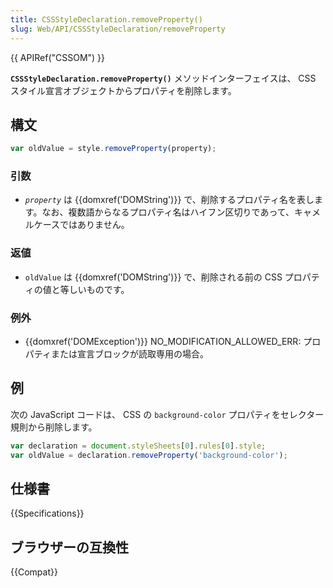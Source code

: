 ```yaml
---
title: CSSStyleDeclaration.removeProperty()
slug: Web/API/CSSStyleDeclaration/removeProperty
---
```


{{ APIRef("CSSOM") }}

**`CSSStyleDeclaration.removeProperty()`** メソッドインターフェイスは、 CSS スタイル宣言オブジェクトからプロパティを削除します。

## 構文

```js
var oldValue = style.removeProperty(property);
```

### 引数

- _`property`_ は {{domxref('DOMString')}} で、削除するプロパティ名を表します。なお、複数語からなるプロパティ名はハイフン区切りであって、キャメルケースではありません。

### 返値

- `oldValue` は {{domxref('DOMString')}} で、削除される前の CSS プロパティの値と等しいものです。

### 例外

- {{domxref('DOMException')}} NO_MODIFICATION_ALLOWED_ERR: プロパティまたは宣言ブロックが読取専用の場合。

## 例

次の JavaScript コードは、 CSS の `background-color` プロパティをセレクター規則から削除します。

```js
var declaration = document.styleSheets[0].rules[0].style;
var oldValue = declaration.removeProperty('background-color');
```

## 仕様書

{{Specifications}}

## ブラウザーの互換性

{{Compat}}
